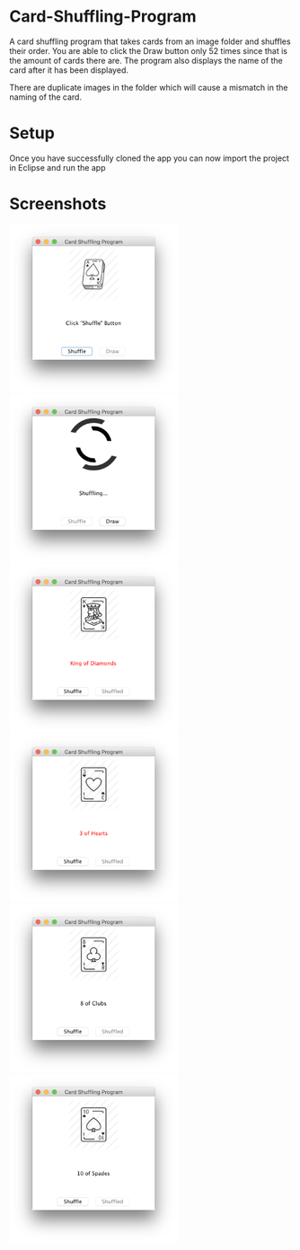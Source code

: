 # Card-Shuffling-Program

A card shuffling program that takes cards from an image folder and shuffles their order.
You are able to click the Draw button only 52 times since that is the amount of cards there are.
The program also displays the name of the card after it has been displayed.

There are duplicate images in the folder which will cause a mismatch in the naming of the card.

# Setup

Once you have successfully cloned the app you can now import the project in Eclipse and run the app

# Screenshots

<img src="images/Sreenshot1.png" width="300px">

<img src="images/Sreenshot2.png" width="300px">

<img src="images/Sreenshot3.png" width="300px">

<img src="images/Sreenshot4.png" width="300px">

<img src="images/Sreenshot5.png" width="300px">

<img src="images/Sreenshot6.png" width="300px">
